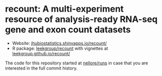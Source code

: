 recount: A multi-experiment resource of analysis-ready RNA-seq gene and exon count datasets
====

* Website: [jhubiostatistics.shinyapps.io/recount/](https://jhubiostatistics.shinyapps.io/recount/)
* R package: [leekgroup/recount](https://github.com/leekgroup/recount) with vignettes at [leekgroup.github.io/recount/](http://leekgroup.github.io/recount/)


The code for this repository started at [nellore/runs](https://github.com/nellore/runs) in case that you are interested in the full commit history.
